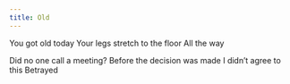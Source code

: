 ```yaml
---
title: Old
---
```

You got old today
Your legs stretch to the floor
All the way

Did no one call a meeting?
Before the decision was made
I didn’t agree to this
Betrayed 